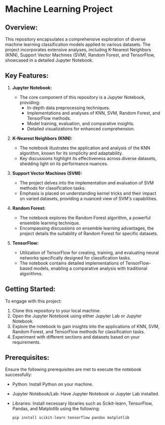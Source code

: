# Machine Learning Project

## Overview:

This repository encapsulates a comprehensive exploration of diverse machine learning classification models applied to various datasets. The project incorporates extensive analyses, including K-Nearest Neighbors (KNN), Support Vector Machines (SVM), Random Forest, and TensorFlow, showcased in a detailed Jupyter Notebook.

## Key Features:

1. **Jupyter Notebook:**
   - The core component of this repository is a Jupyter Notebook, providing:
     - In-depth data preprocessing techniques.
     - Implementations and analyses of KNN, SVM, Random Forest, and TensorFlow methods.
     - Model training, evaluation, and comparative insights.
     - Detailed visualizations for enhanced comprehension.

2. **K-Nearest Neighbors (KNN):**
   - The notebook illustrates the application and analysis of the KNN algorithm, known for its simplicity and adaptability.
   - Key discussions highlight its effectiveness across diverse datasets, shedding light on its performance nuances.

3. **Support Vector Machines (SVM):**
   - The project delves into the implementation and evaluation of SVM methods for classification tasks.
   - Emphasis is placed on understanding kernel tricks and their impact on varied datasets, providing a nuanced view of SVM's capabilities.

4. **Random Forest:**
   - The notebook explores the Random Forest algorithm, a powerful ensemble learning technique.
   - Encompassing discussions on ensemble learning advantages, the project details the suitability of Random Forest for specific datasets.

5. **TensorFlow:**
   - Utilization of TensorFlow for creating, training, and evaluating neural networks specifically designed for classification tasks.
   - The notebook contains detailed implementations of TensorFlow-based models, enabling a comparative analysis with traditional algorithms.

## Getting Started:

To engage with this project:

1. Clone this repository to your local machine.
2. Open the Jupyter Notebook using either Jupyter Lab or Jupyter Notebook.
3. Explore the notebook to gain insights into the applications of KNN, SVM, Random Forest, and TensorFlow methods for classification tasks.
4. Experiment with different sections and datasets based on your requirements.

## Prerequisites:

Ensure the following prerequisites are met to execute the notebook successfully:

- Python: Install Python on your machine.
- Jupyter Notebook/Lab: Have Jupyter Notebook or Jupyter Lab installed.
- Libraries: Install necessary libraries such as Scikit-learn, TensorFlow, Pandas, and Matplotlib using the following:

   ```bash
   pip install scikit-learn tensorflow pandas matplotlib
